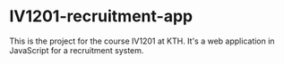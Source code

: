 # IV1201-recruitment-app
This is the project for the course IV1201 at KTH. It's a web application in JavaScript for a recruitment system.
